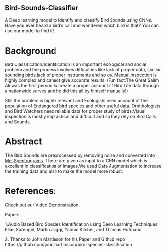 ## Bird-Sounds-Classifier
A Deep learning model to identify and classify Bird Sounds using CNNs.
Have you ever heard a bird’s call and wondered which bird is that? You can use our model to find it!

# Background
Bird Classification/Identification is an important ecological and social problem and the process involves
difficulties like lack of proper data, similar sounding birds,lack of proper instruments and so on. Manual
inspection is highly complex and cannot give accurate results.                                                 (Fun fact:The Great Salim Ali was the first 
person to create a proper account of Bird Life data through a nationwide survey and he did this all by himself manually!)
<p>Still,the problem is highly relevant and Ecologists need account of the population of Endangered bird species and other useful data. Ornithologists and Bird Watchers need reliable data for proper study of birds.Visual inspection is mostly impractical and difficult and so they rely on Bird Calls and Sounds.

# Abstract
The Bird Sounds are preprocessed by removing noise and converted into [Mel Spectrograms](https://en.wikipedia.org/wiki/Mel-frequency_cepstrum). These are given as input to a CNN model which is excellent in classification of images.We used Data Augmentation to increase the training data and also to make the model more robust.  


# References:
[Check out our Video Demonstration](https://www.youtube.com/watch?v=Gy_WHTzGzGg&list=PL0WyH9wLhzeknIPZwWAgktZR0oOKjCvvP&index=2)
<p>Papers</p>
<p>1.Audio Based Bird Species Identification using
Deep Learning Techniques
Elias Sprengel, Martin Jaggi, Yannic Kilcher, and Thomas Hofmann</p>
</p>2. Thanks to John Martinson for his Paper and Github repo https://github.com/johnmartinsson/bird-species-classification</p>
